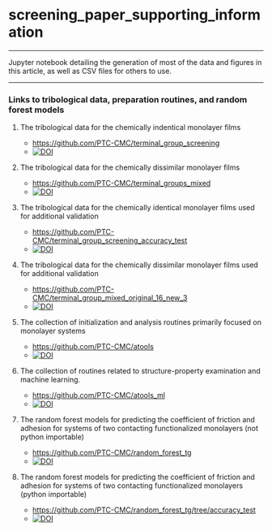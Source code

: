 # screening_paper_supporting_information

------

Jupyter notebook detailing the generation of most of the data and figures in this article, as well as CSV files for others to use.

------


### Links to tribological data, preparation routines, and random forest models

1. The tribological data for the chemically indentical monolayer films
    * https://github.com/PTC-CMC/terminal_group_screening
    * [![DOI](https://zenodo.org/badge/204030090.svg)](https://zenodo.org/badge/latestdoi/204030090)

1. The tribological data for the chemically dissimilar monolayer films
    * https://github.com/PTC-CMC/terminal_groups_mixed
    * [![DOI](https://zenodo.org/badge/204030185.svg)](https://zenodo.org/badge/latestdoi/204030185)

1. The tribological data for the chemically identical monolayer films used for additional validation
    * https://github.com/PTC-CMC/terminal_group_screening_accuracy_test
    * [![DOI](https://zenodo.org/badge/204028720.svg)](https://zenodo.org/badge/latestdoi/204028720)

1. The tribological data for the chemically dissimilar monolayer films used for additional validation
    * https://github.com/PTC-CMC/terminal_group_mixed_original_16_new_3
    * [![DOI](https://zenodo.org/badge/204028381.svg)](https://zenodo.org/badge/latestdoi/204028381)

1. The collection of initialization and analysis routines primarily focused on monolayer systems
    * https://github.com/PTC-CMC/atools
    * [![DOI](https://zenodo.org/badge/DOI/10.5281/zenodo.3387608.svg)](https://doi.org/10.5281/zenodo.3387608)

1. The collection of routines related to structure-property examination and machine learning.
    * https://github.com/PTC-CMC/atools_ml
    * [![DOI](https://zenodo.org/badge/170754365.svg)](https://zenodo.org/badge/latestdoi/170754365)

1. The random forest models for predicting the coefficient of friction and adhesion for systems of two contacting functionalized monolayers (not python importable)
    * https://github.com/PTC-CMC/random_forest_tg
    * [![DOI](https://zenodo.org/badge/doi/10.5281/zenodo.3401659.svg)](https://doi.org/10.5281/zenodo.3401659)

1. The random forest models for predicting the coefficient of friction and adhesion for systems of two contacting functionalized monolayers (python importable)
    * https://github.com/PTC-CMC/random_forest_tg/tree/accuracy_test
    * [![DOI](https://zenodo.org/badge/204036239.svg)](https://zenodo.org/badge/latestdoi/204036239)

